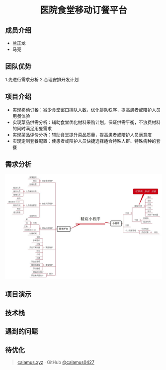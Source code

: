 <h1 align="center">医院食堂移动订餐平台
</h1>

## 成员介绍
- 兰正龙
- 马亮

## 团队优势
1.先进行需求分析
2.合理安排开发计划



## 项目介绍
-	实现移动订餐：减少食堂窗口排队人数，优化排队秩序，提高患者或陪护人员用餐体验
-	实现菜品供需分析：辅助食堂优化材料采购计划，保证供需平衡，不浪费材料的同时满足用餐需求
-	实现菜品评价分析：辅助食堂提升菜品质量，提高患者或陪护人员满意度
-	实现定制套餐配置：使患者或陪护人员快捷选择适合特殊人群、特殊病种的套餐


## 需求分析
![img](./img/精宸小程序.jpg)


## 项目演示

## 技术栈


## 遇到的问题

## 待优化





> [calamus.xyz](https://calamus.xyz) · GitHub [@calamus0427](https://github.com/calamus0427) 